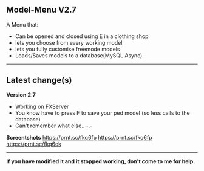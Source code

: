 ## Model-Menu V2.7
A Menu that:

* Can be opened and closed using E in a clothing shop
* lets you choose from every working model
* lets you fully customise freemode models
* Loads/Saves models to a database(MySQL Async)




----------
## Latest change(s)

**Version 2.7**

* Working on FXServer
* You know have to press F to save your ped model (so less calls to the database)
* Can't remember what else.. -.-

**Screentshots**
https://prnt.sc/fkq6fp
https://prnt.sc/fkq6fp
https://prnt.sc/fkq6ok

----------
**If you have modified it and it stopped working, don't come to me for help.**
